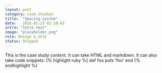```yaml
---
layout: post
category: case_studies
title:  "Spacing system"
date:   2016-01-23 02:10:43
intro: "Intro text"
image: "placeholder.png"
role: Design & SCSS
status: Shipped
---
```

This is the case study content. It can take HTML and markdown.
It can also take code snippets:
{% highlight ruby %}
def foo
  puts 'foo'
end
{% endhighlight %}
